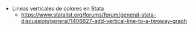 - Lineas verticales de colores en Stata
	- https://www.statalist.org/forums/forum/general-stata-discussion/general/1406627-add-vertical-line-to-a-twoway-graph